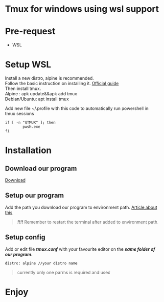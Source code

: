# Tmux for windows using wsl support

# Pre-request
- WSL

# Setup WSL

Install a new distro, alpine is recommended.\
Follow the basic instruction on installing it. [Official guide](https://learn.microsoft.com/en-us/windows/wsl/install)\
Then install tmux.\
Alpine : apk update&&apk add tmux\
Debian/Ubuntu: apt install tmux

Add new file ~/.profile with this code to automatically run powershell in tmux sessions
```
if [ -n "$TMUX" ]; then
        pwsh.exe
fi
```
# Installation
## Download our program
[Download](https://github.com/smarttommyau/tmux-for-windows/releases/tag/Release)
## Setup our program
Add the path you download our program to environment path. [Article about this](https://www.architectryan.com/2018/03/17/add-to-the-path-on-windows-10/)
> ***!!!!*** Remember to restart the terminal after added to environment path.
## Setup config
Add or edit file ***tmux.conf*** with your favourite editor on the ***same folder of our program***.
```
distro: alpine //your distro name
```
> currently only one parms is required and used
# Enjoy
